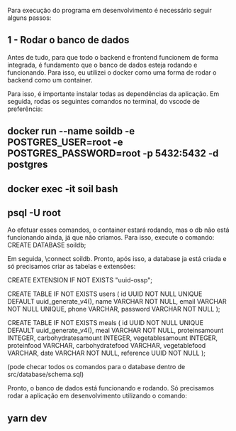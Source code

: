 Para execução do programa em desenvolvimento é necessário seguir alguns passos:

## 1 - Rodar o banco de dados

Antes de tudo, para que todo o backend e frontend funcionem de forma integrada, é fundamento que o banco de dados esteja rodando e funcionando. Para isso, eu utilizei o docker como uma forma de rodar o backend como um container.

Para isso, é importante instalar todas as dependências da aplicação. Em seguida, rodas os seguintes comandos no terminal, do vscode de preferência: 

## docker run --name soildb -e POSTGRES_USER=root -e POSTGRES_PASSWORD=root -p 5432:5432 -d postgres

## docker exec -it soil bash

## psql -U root

Ao efetuar esses comandos, o container estará rodando, mas o db não está funcionando ainda, já que não criamos. Para isso, execute o comando: CREATE DATABASE soildb;

Em seguida, \connect soildb. Pronto, após isso, a database ja está criada e só precisamos criar as tabelas e extensões:

CREATE EXTENSION IF NOT EXISTS "uuid-ossp";

CREATE TABLE IF NOT EXISTS users (
  id UUID NOT NULL UNIQUE DEFAULT uuid_generate_v4(),
  name VARCHAR NOT NULL,
  email VARCHAR NOT NULL UNIQUE,
  phone VARCHAR,
  password VARCHAR NOT NULL
);

CREATE TABLE IF NOT EXISTS meals (
  id UUID NOT NULL UNIQUE DEFAULT uuid_generate_v4(),
  meal VARCHAR NOT NULL,
  proteinsamount INTEGER,
  carbohydratesamount INTEGER,
  vegetablesamount INTEGER,
  proteinfood VARCHAR,
  carbohydratefood VARCHAR,
  vegetablefood VARCHAR,
  date VARCHAR NOT NULL, 
  reference UUID NOT NULL
);

(pode checar todos os comandos para o database dentro de src/database/schema.sql)

Pronto, o banco de dados está funcionando e rodando. Só precisamos rodar a aplicação em desenvolvimento utilizando o comando: 

## yarn dev

